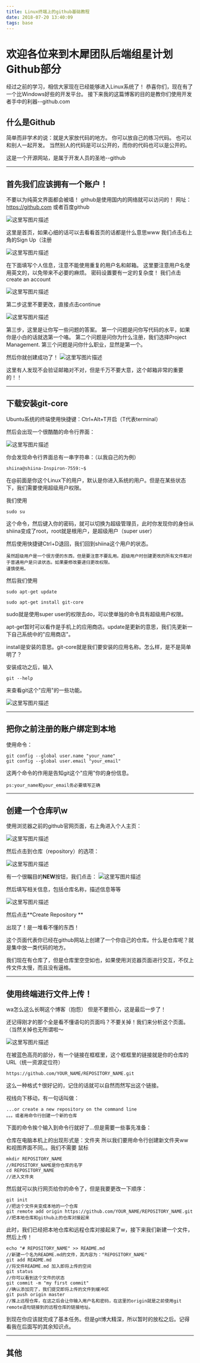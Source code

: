 ```yaml
---
title: Linux终端上的github基础教程
date: 2018-07-20 13:40:09
tags: base
---
```


# 欢迎各位来到木犀团队后端组星计划Github部分

经过之前的学习，相信大家现在已经能够进入Linux系统了！
恭喜你们，现在有了一个比Windows好些的开发平台。
接下来我的这篇博客的目的是教你们使用开发者手中的利器--github.com

## 什么是Github

简单而非学术的说：就是大家放代码的地方。
你可以放自己的练习代码。
也可以和别人一起开发。
当然别人的代码是可以公开的，而你的代码也可以是公开的。

这是一个开源网站，是属于开发人员的圣地--github

--------

## 首先我们应该拥有一个账户！

不要以为纯英文界面都会被墙！
github是使用国内的网络就可以访问的！
网址：https://github.com
或者百度github

![这里写图片描述](https://img-blog.csdn.net/20180719232322136?watermark/2/text/aHR0cHM6Ly9ibG9nLmNzZG4ubmV0L1NoaWluYV9PcmV6/font/5a6L5L2T/fontsize/400/fill/I0JBQkFCMA==/dissolve/70)

这里是首页，如果心细的话可以去看看首页的话都是什么意思www
我们点击右上角的Sign Up（注册

![这里写图片描述](https://img-blog.csdn.net/20180719232400451?watermark/2/text/aHR0cHM6Ly9ibG9nLmNzZG4ubmV0L1NoaWluYV9PcmV6/font/5a6L5L2T/fontsize/400/fill/I0JBQkFCMA==/dissolve/70)

在下面填写个人信息，注意不能使用重复的用户名和邮箱。
这里要注意用户名使用英文的，以免带来不必要的麻烦。
密码设置要有一定的复杂度！
我们点击create an account

![这里写图片描述](https://img-blog.csdn.net/20180719232547131?watermark/2/text/aHR0cHM6Ly9ibG9nLmNzZG4ubmV0L1NoaWluYV9PcmV6/font/5a6L5L2T/fontsize/400/fill/I0JBQkFCMA==/dissolve/70)

第二步这里不要更改，直接点击continue

![这里写图片描述](https://img-blog.csdn.net/20180719232703768?watermark/2/text/aHR0cHM6Ly9ibG9nLmNzZG4ubmV0L1NoaWluYV9PcmV6/font/5a6L5L2T/fontsize/400/fill/I0JBQkFCMA==/dissolve/70)

第三步，这里是让你写一些问题的答案。
第一个问题是问你写代码的水平，如果你是小白的话就选第一个咯。
第二个问题是问你为什么注册，我们选择Project Management.
第三个问题是问你什么职业，显然是第一个。

然后你就创建成功了！
![这里写图片描述](https://img-blog.csdn.net/20180719232900810?watermark/2/text/aHR0cHM6Ly9ibG9nLmNzZG4ubmV0L1NoaWluYV9PcmV6/font/5a6L5L2T/fontsize/400/fill/I0JBQkFCMA==/dissolve/70)

这里有人发现不会验证邮箱对不对，但是千万不要大意，这个邮箱非常的重要的！！

-----

##  下载安装git-core

Ubuntu系统的终端使用快捷键：Ctrl+Alt+T开启（T代表terminal）

然后会出现一个很酷酷的命令行界面：

![这里写图片描述](https://img-blog.csdn.net/20180720110641451?watermark/2/text/aHR0cHM6Ly9ibG9nLmNzZG4ubmV0L1NoaWluYV9PcmV6/font/5a6L5L2T/fontsize/400/fill/I0JBQkFCMA==/dissolve/70)

你会发现命令行界面总有一串字符串：（以我自己的为例）

	shiina@shiina-Inspiron-7559:~$

在@前面是你这个Linux下的用户，默认是你进入系统的用户。但是在某些状态下，我们需要使用超级用户权限。

我们使用

	sudo su

这个命令，然后键入你的密码，就可以切换为超级管理员，此时你发现你的身份从shiina变成了root，root就是根用户，是超级用户（super user）

然后使用快捷键Ctrl+D退回，我们回到shiina这个用户的状态。

	虽然超级用户是一个很方便的东西，但是要注意不要乱用。超级用户时创建更改的所有文件都对于普通用户是只读状态。如果要修改要递归更改权限。
	谨慎使用。

然后我们使用

	sudo apt-get update
	
	sudo apt-get install git-core

sudo就是使用super user的权限去do，可以使单独的命令具有超级用户权限。

apt-get暂时可以看作是手机上的应用商店。update是更新的意思，我们先更新一下自己系统中的"应用商店"。

install是安装的意思。git-core就是我们要安装的应用名称。怎么样，是不是简单明了？

安装成功之后，输入

	git --help

来查看git这个"应用"的一些功能。

![这里写图片描述](https://img-blog.csdn.net/20180720112205988?watermark/2/text/aHR0cHM6Ly9ibG9nLmNzZG4ubmV0L1NoaWluYV9PcmV6/font/5a6L5L2T/fontsize/400/fill/I0JBQkFCMA==/dissolve/70)

-----

## 把你之前注册的账户绑定到本地

使用命令：

	git config --global user.name "your_name"
	git config --global user.email "your_email"

这两个命令的作用是告知git这个"应用"你的身份信息。

	ps:your_name和your_email务必要填写正确

-----

## 创建一个仓库叭w

使用浏览器之前的github官网页面，右上角进入个人主页：

![这里写图片描述](https://img-blog.csdn.net/20180720123119568?watermark/2/text/aHR0cHM6Ly9ibG9nLmNzZG4ubmV0L1NoaWluYV9PcmV6/font/5a6L5L2T/fontsize/400/fill/I0JBQkFCMA==/dissolve/70)

然后点击到仓库（repository）的选项：

![这里写图片描述](https://img-blog.csdn.net/2018072012333550?watermark/2/text/aHR0cHM6Ly9ibG9nLmNzZG4ubmV0L1NoaWluYV9PcmV6/font/5a6L5L2T/fontsize/400/fill/I0JBQkFCMA==/dissolve/70)

有一个很瞩目的**NEW**按钮，我们点击：
![这里写图片描述](https://img-blog.csdn.net/20180720123541545?watermark/2/text/aHR0cHM6Ly9ibG9nLmNzZG4ubmV0L1NoaWluYV9PcmV6/font/5a6L5L2T/fontsize/400/fill/I0JBQkFCMA==/dissolve/70)

然后填写相关信息，包括仓库名称，描述信息等等

![这里写图片描述](https://img-blog.csdn.net/20180720124335381?watermark/2/text/aHR0cHM6Ly9ibG9nLmNzZG4ubmV0L1NoaWluYV9PcmV6/font/5a6L5L2T/fontsize/400/fill/I0JBQkFCMA==/dissolve/70)

然后点击**Create Repository ** 

出现了！是一堆看不懂的东西！

这个页面代表你已经在github网站上创建了一个你自己的仓库。什么是仓库呢？就是集中放一类代码的地方。

我们现在有仓库了，但是仓库里空空如也，如果使用浏览器页面进行交互，不仅上传文件太慢，而且没有逼格。

-----

## 使用终端进行文件上传！

wa怎么这么长啊这个博客（抱怨）
但是不要担心，这是最后一步了！

还记得刚才的那个全是看不懂语句的页面吗？不要关掉！我们来分析这个页面。
（当然关掉也无所谓啦～

![这里写图片描述](https://img-blog.csdn.net/20180720125237761?watermark/2/text/aHR0cHM6Ly9ibG9nLmNzZG4ubmV0L1NoaWluYV9PcmV6/font/5a6L5L2T/fontsize/400/fill/I0JBQkFCMA==/dissolve/70)

在被蓝色高亮的部分，有一个链接在框框里，这个框框里的链接就是你的仓库的URL（统一资源定位符）
	
	https://github.com/YOUR_NAME/REPOSITORY_NAME.git

这么一种格式↑很好记的，记住的话就可以自然而然写出这个链接。

视线向下移动，有一句话叫做：

	...or create a new repository on the command line
	。。。或者用命令行创建一个新的仓库

下面的命令挨个输入到命令行就好了...但是需要一些事先准备：

仓库在电脑本机上的出现形式是：文件夹
所以我们要用命令行创建新文件夹ww
和视图界面不同。。我们不需要 鼠标

	mkdir REPOSITORY_NAME
	//REPOSITORY_NAME是你仓库的名字
	cd REPOSITORY_NAME
	//进入文件夹

然后就可以执行网页给你的命令了，但是我要更改一下顺序：

	git init
	//把这个文件夹变成本地的一个仓库
	git remote add origin https://github.com/YOUR_NAME/REPOSITORY_NAME.git
	//把本地仓库和github上的仓库对接起来

此时，我们已经把本地仓库和远程仓库对接起来了w，接下来我们新建一个文件，然后上传！

	echo "# REPOSITORY_NAME" >> README.md
	//新建一个名为README.md的文件，其内容为："REPOSITORY_NAME"
	git add README.md
	//将文件README.md 加入即将上传的空间
	git status
	//你可以看到这个文件的状态
	git commit -m "my first commit"
	//确认添加完了，我们提交即将上传的文件到缓冲区
	git push origin master
	//推上远程仓库，在这之后会让你输入用户名和密码，在这里的origin就是之前使用git remote语句链接到的远程仓库的链接地址。

到现在你应该就完成了基本任务。但是git博大精深，所以暂时的放松之后。记得看我在后面写的其余知识点。

-----

## 其他
	


